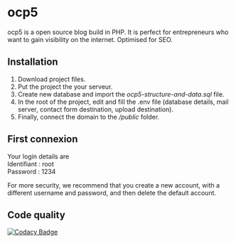 # ocp5

ocp5 is a open source blog build in PHP. It is perfect for entrepreneurs who want to gain visibility on the internet.
Optimised for SEO.

## Installation
1. Download project files.
2. Put the project the your serveur.
3. Create new database and import the *ocp5-structure-and-data.sql* file.
4. In the root of the project, edit and fill the .env file (database details, mail server, contact form destination, upload destination).
5. Finally, connect the domain to the */public* folder.

## First connexion
Your login details are  
Identifiant : root  
Password : 1234  

For more security, we recommend that you create a new account, with a different username and password, and then delete the default account.

## Code quality
[![Codacy Badge](https://app.codacy.com/project/badge/Grade/1bb5b51cc40143dcaa42b76b2b60ac52)](https://www.codacy.com/gh/thaydan/ocp5/dashboard?utm_source=github.com&amp;utm_medium=referral&amp;utm_content=thaydan/ocp5&amp;utm_campaign=Badge_Grade)

